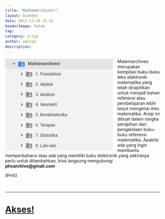 ```yaml
---
title: "Mathemarchives!"
layout: bookdes
date: 2013-11-20 15:41
headerImage: false
tag:
category: arsip
author: aditya 
description: 
---
```


<img class="image" src="/assets/images/mathemarchives.png" alt="Mathemarchives" height="300px" align="left" style="PADDING-RIGHT: 15px;">

Matemarchives merupakan kompilasi buku-buku teks elektronik matematika yang telah dirapihkan untuk menjadi bahan referensi atau pembelajaran lebih lanjut mengenai ilmu matematika. Arsip ini dibuat dalam rangka perapihan dan pengelolaan buku-buku referensi matematika. Apabila ada yang ingin membantu memperbaharui atau ada yang memiliki buku elektronik yang sekiranya perlu untuk ditambahkan, bisa langsung mengubungi __phxarchive@gmail.com__

(PHX)

<br>

***

# [Akses!][1]

[1]:http://s.id/mathemarchives